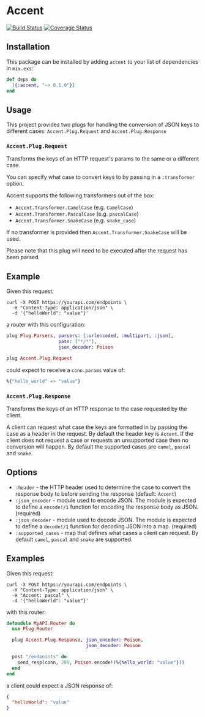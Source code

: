 # Accent

[![Build Status](https://travis-ci.org/sticksnleaves/accent.svg?branch=master)](https://travis-ci.org/sticksnleaves/accent)
[![Coverage Status](https://coveralls.io/repos/github/sticksnleaves/accent/badge.svg?branch=master)](https://coveralls.io/github/sticksnleaves/accent?branch=master)

## Installation

This package can be installed by adding `accent` to your list of dependencies in
`mix.exs`:

```elixir
def deps do
  [{:accent, "~> 0.1.0"}]
end
```

## Usage

This project provides two plugs for handling the conversion of JSON keys to
different cases: `Accent.Plug.Request` and `Accent.Plug.Response`

### `Accent.Plug.Request`

Transforms the keys of an HTTP request's params to the same or a different
case.

You can specify what case to convert keys to by passing in a `:transformer`
option.

Accent supports the following transformers out of the box:

* `Accent.Transformer.CamelCase` (e.g. `CamelCase`)
* `Accent.Transformer.PascalCase` (e.g. `pascalCase`)
* `Accent.Transformer.SnakeCase` (e.g. `snake_case`)

If no transformer is provided then `Accent.Transformer.SnakeCase` will be
used.

Please note that this plug will need to be executed after the request has
been parsed.

## Example

Given this request:

```
curl -X POST https://yourapi.com/endpoints \
  -H "Content-Type: application/json" \
  -d '{"helloWorld": "value"}'
```

a router with this configuration:

```elixir
plug Plug.Parsers, parsers: [:urlencoded, :multipart, :json],
                   pass: ["*/*"],
                   json_decoder: Poison

plug Accent.Plug.Request
```

could expect to receive a `conn.params` value of:

```elixir
%{"hello_world" => "value"}
```

### `Accent.Plug.Response`

Transforms the keys of an HTTP response to the case requested by the client.

A client can request what case the keys are formatted in by passing the case
as a header in the request. By default the header key is `Accent`. If the
client does not request a case or requests an unsupported case then no
conversion will happen. By default the supported cases are `camel`, `pascal`
and `snake`.

## Options

* `:header` - the HTTP header used to determine the case to convert the
  response body to before sending the response (default: `Accent`)
* `:json_encoder` - module used to encode JSON. The module is expected to
  define a `encode!/1` function for encoding the response body as JSON.
  (required)
* `:json_decoder` - module used to decode JSON. The module is expected to
  define a `decode!/1` function for decoding JSON into a map. (required)
* `:supported_cases` - map that defines what cases a client can request. By
  default `camel`, `pascal` and `snake` are supported.

## Examples

Given this request:

```
curl -X POST https://yourapi.com/endpoints \
  -H "Content-Type: application/json" \
  -H "Accent: pascal" \
  -d '{"helloWorld": "value"}'
```

with this router:

```elixir
defmodule MyAPI.Router do
  use Plug.Router

  plug Accent.Plug.Response, json_encoder: Poison,
                             json_decoder: Poison

  post "/endpoints" do
    send_resp(conn, 200, Poison.encode!(%{hello_world: "value"}))
  end
end
```

a client could expect a JSON response of:

```json
{
  "helloWorld": "value"
}
```
